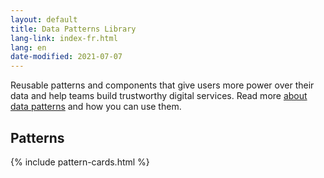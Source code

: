 ```yaml
---
layout: default
title: Data Patterns Library
lang-link: index-fr.html
lang: en
date-modified: 2021-07-07
---
```


Reusable patterns and components that give users more power over their data and help teams build trustworthy digital services.
Read more [about data patterns](about.html) and how you can use them.

## Patterns

{% include pattern-cards.html %}


